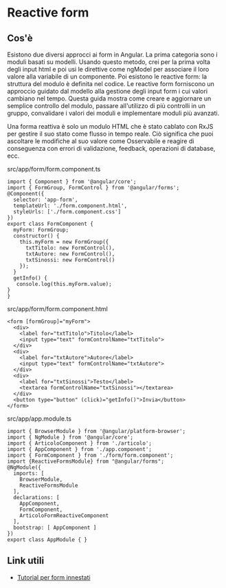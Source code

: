 # Reactive form

## Cos'è

Esistono due diversi approcci ai form in Angular. La prima categoria sono i moduli basati su modelli.
Usando questo metodo, crei per la prima volta degli input html e poi usi le direttive come ngModel 
per associare il loro valore alla variabile di un componente. Poi esistono le reactive form: la struttura del modulo 
è definita nel codice. Le reactive form forniscono un approccio guidato dal modello alla gestione degli input form i cui valori cambiano nel tempo. 
Questa guida mostra come creare e aggiornare un semplice controllo del modulo, passare all'utilizzo di più controlli 
in un gruppo, convalidare i valori dei moduli e implementare moduli più avanzati.

Una forma reattiva è solo un modulo HTML che è stato cablato con RxJS per gestire il suo stato come flusso in tempo reale. 
Ciò significa che puoi ascoltare le modifiche al suo valore come Osservabile e reagire di conseguenza con errori di 
validazione, feedback, operazioni di database, ecc.


src/app/form/form.component.ts
```
import { Component } from '@angular/core';
import { FormGroup, FormControl } from '@angular/forms';
@Component({
  selector: 'app-form',
  templateUrl: './form.component.html',
  styleUrls: ['./form.component.css']
})
export class FormComponent {
  myForm: FormGroup;
  constructor() {
    this.myForm = new FormGroup({
      txtTitolo: new FormControl(),
      txtAutore: new FormControl(),
      txtSinossi: new FormControl()
    });
  }
  getInfo() {
   console.log(this.myForm.value);
}
}
```

src/app/form/form.component.html
```
<form [formGroup]="myForm">
  <div>
    <label for="txtTitolo">Titolo</label>
    <input type="text" formControlName="txtTitolo">
  </div>
  <div>
    <label for="txtAutore">Autore</label>
    <input type="text" formControlName="txtAutore">
  </div>
  <div>
    <label for="txtSinossi">Testo</label>
    <textarea formControlName="txtSinossi"></textarea>
  </div>
  <button type="button" (click)="getInfo()">Invia</button>
</form>
```
src/app/app.module.ts
```
import { BrowserModule } from '@angular/platform-browser';
import { NgModule } from '@angular/core';
import { ArticoloComponent } from './articolo';
import { AppComponent } from './app.component';
import { FormComponent } from './form/form.component';
import {ReactiveFormsModule} from "@angular/forms";
@NgModule({
  imports: [
    BrowserModule,
    ReactiveFormsModule
  ],
  declarations: [
    AppComponent,
    FormComponent,
    ArticoloFormReactiveComponent
  ],
  bootstrap: [ AppComponent ]
})
export class AppModule { }
```

## Link utili
- [Tutorial per form innestati](https://angularfirebase.com/lessons/basics-reactive-forms-in-angular/)
